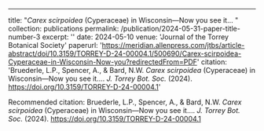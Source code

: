---
title: "<i>Carex scirpoidea</i> (Cyperaceae) in Wisconsin—Now you see it… "
collection: publications
permalink: /publication/2024-05-31-paper-title-number-3
excerpt: ''
date: 2024-05-10
venue: 'Journal of the Torrey Botanical Society'
paperurl: 'https://meridian.allenpress.com/jtbs/article-abstract/doi/10.3159/TORREY-D-24-00004.1/500690/Carex-scirpoidea-Cyperaceae-in-Wisconsin-Now-you?redirectedFrom=PDF'
citation: 'Bruederle, L.P., Spencer, A., & Bard, N.W. <i> Carex scirpoidea</i> (Cyperaceae) in Wisconsin—Now you see it…. <i>J. Torrey Bot. Soc.</i> (2024). https://doi.org/10.3159/TORREY-D-24-00004.1'

Recommended citation: Bruederle, L.P., Spencer, A., & Bard, N.W. <i>Carex scirpoidea</i> (Cyperaceae) in Wisconsin—Now you see it…. <i>J. Torrey Bot. Soc.</i> (2024). https://doi.org/10.3159/TORREY-D-24-00004.1
